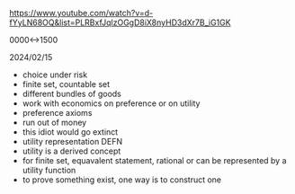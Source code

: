 https://www.youtube.com/watch?v=d-fYyLN68OQ&list=PLRBxfJqlzOGgD8iX8nyHD3dXr7B_iG1GK

0000<->1500

2024/02/15

- choice under risk
- finite set, countable set
- different bundles of goods
- work with economics on preference or on utility
- preference axioms
- run out of money
- this idiot would go extinct
- utility representation DEFN
- utility is a derived concept
- for finite set, equavalent statement, rational or can be represented by a utility function
- to prove something exist, one way is to construct one
